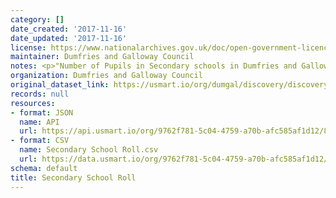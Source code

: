 ```yaml
---
category: []
date_created: '2017-11-16'
date_updated: '2017-11-16'
license: https://www.nationalarchives.gov.uk/doc/open-government-licence/version/3/
maintainer: Dumfries and Galloway Council
notes: <p>"Number of Pupils in Secondary schools in Dumfries and Galloway"</p>
organization: Dumfries and Galloway Council
original_dataset_link: https://usmart.io/org/dumgal/discovery/discovery-view-detail/0279b31b-061e-4ac3-9ae8-8f0a866cb734
records: null
resources:
- format: JSON
  name: API
  url: https://api.usmart.io/org/9762f781-5c04-4759-a70b-afc585af1d12/8570ed0d-97fb-454c-bd53-bb2579356bf1/1/urql
- format: CSV
  name: Secondary School Roll.csv
  url: https://data.usmart.io/org/9762f781-5c04-4759-a70b-afc585af1d12/resource?resourceGUID=63a62370-2ba6-4fc8-8811-cfb513ba8fc3
schema: default
title: Secondary School Roll
---
```


